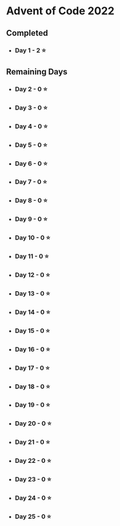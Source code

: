 # Advent of Code 2022

## Completed

 - ### Day 1 - 2 ⭐️

## Remaining Days

 - ### Day 2 - 0 ⭐
 - ### Day 3 - 0 ⭐
 - ### Day 4 - 0 ⭐
 - ### Day 5 - 0 ⭐
 - ### Day 6 - 0 ⭐
 - ### Day 7 - 0 ⭐
 - ### Day 8 - 0 ⭐
 - ### Day 9 - 0 ⭐
 - ### Day 10 - 0 ⭐
 - ### Day 11 - 0 ⭐
 - ### Day 12 - 0 ⭐
 - ### Day 13 - 0 ⭐
 - ### Day 14 - 0 ⭐
 - ### Day 15 - 0 ⭐
 - ### Day 16 - 0 ⭐
 - ### Day 17 - 0 ⭐
 - ### Day 18 - 0 ⭐
 - ### Day 19 - 0 ⭐
 - ### Day 20 - 0 ⭐
 - ### Day 21 - 0 ⭐
 - ### Day 22 - 0 ⭐
 - ### Day 23 - 0 ⭐
 - ### Day 24 - 0 ⭐
 - ### Day 25 - 0 ⭐
